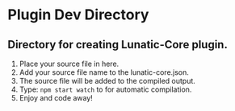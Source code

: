 # Plugin Dev Directory

## Directory for creating Lunatic-Core plugin.

1. Place your source file in here.
2. Add your source file name to the lunatic-core.json.
3. The source file will be added to the compiled output.
4. Type: `npm start watch` to for automatic compilation.
5. Enjoy and code away!